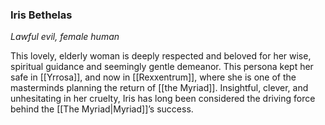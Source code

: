 ### Iris Bethelas

_Lawful evil, female human_

This lovely, elderly woman is deeply respected and beloved for her wise, spiritual guidance and seemingly gentle demeanor. This persona kept her safe in [[Yrrosa]], and now in [[Rexxentrum]], where she is one of the masterminds planning the return of [[the Myriad]]. Insightful, clever, and unhesitating in her cruelty, Iris has long been considered the driving force behind the [[The Myriad|Myriad]]’s success.